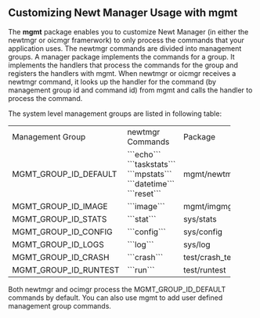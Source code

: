 ## Customizing Newt Manager Usage with mgmt

The **mgmt** package enables you to customize Newt Manager (in either the newtmgr or oicmgr framerwork) to only process the
commands that your application uses. The newtmgr commands are divided into management groups.
A manager package implements the commands for a group.  It implements the handlers that 
process the commands for the group and registers the handlers with mgmt. 
When newtmgr or oicmgr receives a newtmgr command, 
it looks up the handler for the command (by management group id and command id) from mgmt and calls the 
handler to process the command.   

The system level management groups are listed in following table:
<table style="width:90%" align="center">
<tt>
<td>Management Group</td>
<td>newtmgr Commands</td>
<td>Package</td>
</tt>
<tr>
<td>MGMT_GROUP_ID_DEFAULT</td>
<td>```echo``` ```taskstats``` ```mpstats``` ```datetime``` ```reset```</td>
<td>mgmt/newtmgr/nmgr_os</td>
</tr>
<tr>
<td>MGMT_GROUP_ID_IMAGE</td>
<td>```image``` </td>
<td>mgmt/imgmgr</td>
</tr>
<tr>
<td>MGMT_GROUP_ID_STATS</td>
<td>```stat``` </td>
<td>sys/stats</td>
</tr>
<tr>
<td>MGMT_GROUP_ID_CONFIG</td>
<td>```config```</td>
<td>sys/config</td>
</tr>
<tr>
<td>MGMT_GROUP_ID_LOGS</td>
<td>```log```</td>
<td>sys/log</td>
</tr>
<tr>
<td>MGMT_GROUP_ID_CRASH</td>
<td>```crash```</td>
<td>test/crash_test</td>
</tr>
<tr>
<td>MGMT_GROUP_ID_RUNTEST</td>
<td>```run```</td>
<td>test/runtest</td>
</tr>
</table>
Both newtmgr and ocimgr process the MGMT_GROUP_ID_DEFAULT commands by default.  You can also
use mgmt to add user defined management group commands. 
